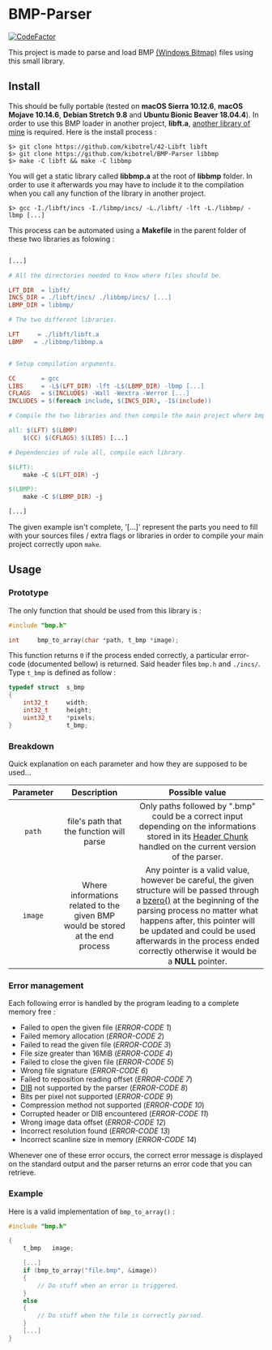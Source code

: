 # BMP-Parser
[![CodeFactor](https://www.codefactor.io/repository/github/kibotrel/bmp-parser/badge)](https://www.codefactor.io/repository/github/kibotrel/bmp-parser)

This project is made to parse and load BMP [(Windows Bitmap)](https://en.wikipedia.org/wiki/BMP_file_format) files using this small library.

## Install

This should be fully portable (tested on **macOS Sierra 10.12.6**, **macOS Mojave 10.14.6**, **Debian Stretch 9.8** and **Ubuntu Bionic Beaver 18.04.4**). In order to use this BMP loader in another project, **libft.a**, [another library of mine](https://github.com/kibotrel/42-Libft) is required. Here is the install process :

```shell
$> git clone https://github.com/kibotrel/42-Libft libft
$> git clone https://github.com/kibotrel/BMP-Parser libbmp
$> make -C libft && make -C libbmp
```

You will get a static library called **libbmp.a** at the root of **libbmp** folder. In order to use it afterwards you may have to include it to the compilation when you call any function of the library in another project.

```shell
$> gcc -I./libft/incs -I./libmp/incs/ -L./libft/ -lft -L./libbmp/ -lbmp [...]
```

This process can be automated using a **Makefile** in the parent folder of these two libraries as folowing :

```Makefile

[...]

# All the directories needed to know where files should be.

LFT_DIR  = libft/
INCS_DIR = ./libft/incs/ ./libbmp/incs/ [...]
LBMP_DIR = libbmp/

# The two different libraries.

LFT     = ./libft/libft.a
LBMP   = ./libbmp/libbmp.a


# Setup compilation arguments.

CC       = gcc
LIBS     = -L$(LFT_DIR) -lft -L$(LBMP_DIR) -lbmp [...]
CFLAGS   = $(INCLUDES) -Wall -Wextra -Werror [...]
INCLUDES = $(foreach include, $(INCS_DIR), -I$(include))

# Compile the two libraries and then compile the main project where bmp_to_array() is used.

all: $(LFT) $(LBMP)
	$(CC) $(CFLAGS) $(LIBS) [...]

# Dependencies of rule all, compile each library.

$(LFT):
	make -C $(LFT_DIR) -j

$(LBMP):
	make -C $(LBMP_DIR) -j

[...]
```

The given example isn't complete, '[...]' represent the parts you need to fill with your sources files / extra flags or libraries in order to compile your main project correctly upon `make`.

## Usage
### Prototype

The only function that should be used from this library is :

```C
#include "bmp.h"

int     bmp_to_array(char *path, t_bmp *image);
```

This function returns `0` if the process ended correctly, a particular error-code (documented bellow) is returned. Said header files `bmp.h` and `./incs/`. Type `t_bmp` is defined as follow :
```C
typedef struct  s_bmp
{
	int32_t     width;
	int32_t     height;
	uint32_t    *pixels;
}               t_bmp;
```
### Breakdown

Quick explanation on each parameter and how they are supposed to be used...

Parameter | Description | Possible value
:---: | :---: | :---:
`path` | file's path that the function will parse | Only paths followed by ".bmp" could be a correct input depending on the informations stored in its [Header Chunk](https://en.wikipedia.org/wiki/BMP_file_format#File_structure) handled on the current version of the parser.
`image` | Where informations related to the given BMP would be stored at the end process | Any pointer is a valid value, however be careful, the given structure will be passed through a [bzero()](http://man7.org/linux/man-pages/man3/bzero.3.html) at the beginning of the parsing process no matter what happens after, this pointer will be updated and could be used afterwards in the process ended correctly otherwise it would be a **NULL** pointer.

### Error management
Each following error is handled by the program leading to a complete memory free :

* Failed to open the given file (*ERROR-CODE 1*)
* Failed memory allocation (*ERROR-CODE 2*)
* Failed to read the given file (*ERROR-CODE 3*)
* File size greater than 16MiB (*ERROR-CODE 4*)
* Failed to close the given file (*ERROR-CODE 5*)
* Wrong file signature (*ERROR-CODE 6*)
* Failed to reposition reading offset (*ERROR-CODE 7*)
* [DIB](https://en.wikipedia.org/wiki/BMP_file_format#DIB_header_(bitmap_information_header)) not supported by the parser (*ERROR-CODE 8*)
* Bits per pixel not supported (*ERROR-CODE 9*)
* Compression method not supported (*ERROR-CODE 10*)
* Corrupted header or DIB encountered (*ERROR-CODE 11*)
* Wrong image data offset (*ERROR-CODE 12*)
* Incorrect resolution found (*ERROR-CODE 13*)
* Incorrect scanline size in memory (*ERROR-CODE 14*)

Whenever one of these error occurs, the correct error message is displayed on the standard output and the parser returns an error code that you can retrieve.

### Example

Here is a valid implementation of `bmp_to_array()` :
```C
#include "bmp.h"

{
    t_bmp   image;

    [...]
    if (bmp_to_array("file.bmp", &image))
    {
        // Do stuff when an error is triggered.
    }
    else
    {
        // Do stuff when the file is correctly parsed.
    }
    [...]
}
```
